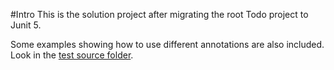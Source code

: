 #Intro
This is the solution project after migrating the root Todo project to Junit 5.

Some examples showing how to use different annotations are also included. Look in the [test source folder](src/test/java/com/merikan/junit5/todo/examples). 

